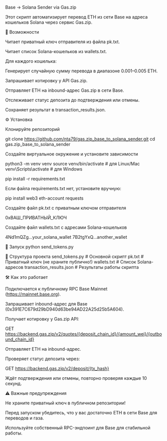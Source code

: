 Base → Solana Sender via Gas.zip

Этот скрипт автоматизирует перевод ETH из сети Base на адреса кошельков Solana через сервис Gas.zip.

📌 Возможности

Читает приватный ключ отправителя из файла pk.txt.

Читает список Solana-кошельков из wallets.txt.

Для каждого кошелька:

Генерирует случайную сумму перевода в диапазоне 0.001–0.005 ETH.

Запрашивает котировку у API Gas.zip.

Отправляет ETH на inbound-адрес Gas.zip в сети Base.

Отслеживает статус депозита до подтверждения или отмены.

Сохраняет результат в transaction_results.json.

⚙️ Установка

Клонируйте репозиторий

git clone https://github.com/nta79/gas.zip_base_to_solana_sender.git
cd gas.zip_base_to_solana_sender


Создайте виртуальное окружение и установите зависимости

python3 -m venv venv
source venv/bin/activate  # для Linux/Mac
venv\Scripts\activate     # для Windows

pip install -r requirements.txt


Если файла requirements.txt нет, установите вручную:

pip install web3 eth-account requests


Создайте файл pk.txt с приватным ключом отправителя

0xВАШ_ПРИВАТНЫЙ_КЛЮЧ


Создайте файл wallets.txt с адресами Solana-кошельков

4Nd1mQZg...your_solana_wallet
7B2tgYxQ...another_wallet

🚀 Запуск
python send_tokens.py

📂 Структура проекта
send_tokens.py              # Основной скрипт
pk.txt                      # Приватный ключ (не храните публично!)
wallets.txt                 # Список Solana-адресов
transaction_results.json    # Результаты работы скрипта

🛠 Как это работает

Подключается к публичному RPC Base Mainnet (https://mainnet.base.org).

Запрашивает inbound-адрес для Base (0x391E7C679d29bD940d63be94AD22A25d25b5A604).

Получает котировку у Gas.zip API:

GET https://backend.gas.zip/v2/quotes/{deposit_chain_id}/{amount_wei}/{outbound_chain_id}


Отправляет ETH на inbound-адрес.

Проверяет статус депозита через:

GET https://backend.gas.zip/v2/deposit/{tx_hash}


Ждёт подтверждения или отмены, повторно проверяя каждые 10 секунд.

⚠️ Важные предупреждения

Не храните приватный ключ в публичном репозитории!

Перед запуском убедитесь, что у вас достаточно ETH в сети Base для переводов и газа.

Используйте собственный RPC-эндпоинт для Base для стабильной работы.
